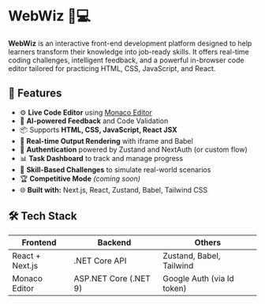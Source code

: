 # WebWiz 🧠💻

**WebWiz** is an interactive front-end development platform designed to help learners transform their knowledge into job-ready skills. It offers real-time coding challenges, intelligent feedback, and a powerful in-browser code editor tailored for practicing HTML, CSS, JavaScript, and React.

## 🚀 Features

- ⚙️ **Live Code Editor** using [Monaco Editor](https://microsoft.github.io/monaco-editor/)
- 🧠 **AI-powered Feedback** and Code Validation
- 📦 Supports **HTML, CSS, JavaScript, React JSX**
- 🔁 **Real-time Output Rendering** with iframe and Babel
- 🔐 **Authentication** powered by Zustand and NextAuth (or custom flow)
- 📊 **Task Dashboard** to track and manage progress
- 🎯 **Skill-Based Challenges** to simulate real-world scenarios
- 🏆 **Competitive Mode** *(coming soon)*
- 🌐 **Built with:** Next.js, React, Zustand, Babel, Tailwind CSS



## 🛠️ Tech Stack

| Frontend       | Backend       | Others                  |
|----------------|----------------|--------------------------|
| React + Next.js | .NET Core API  | Zustand, Babel, Tailwind |
| Monaco Editor   | ASP.NET Core (.NET 9) | Google Auth (via Id token)  |



